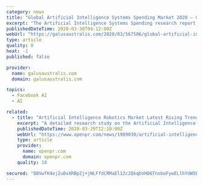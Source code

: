 ```yaml
---
category: news
title: "Global Artificial Intelligence Systems Spending Market 2020 – Google Inc., Microsoft Corporation, Facebook, IBM Corporation, Apple"
excerpt: "The Artificial Intelligence Systems Spending research report covers the present situation and the development possibilities of the industry for 2019-2026. The report studies significant key components including capacity, production, price, revenue, cost, gross, gross margin, sales volume, sales revenue, consumption, growth rate, import ..."
publishedDateTime: 2020-03-30T04:12:00Z
webUrl: "https://galusaustralis.com/2020/03/567506/global-artificial-intelligence-systems-spending-market-2020-google-inc-microsoft-corporation-facebook-ibm-corporation-apple/"
type: article
quality: 0
heat: -1
published: false

provider:
  name: galusaustralis.com
  domain: galusaustralis.com

topics:
  - Facebook AI
  - AI

related:
  - title: "Artificial Intelligence Robotics Market Latest Rising Trend & Forecast to 2026 - Top Companies NVIDIA, Intel, IBM, Microsoft, Xilinx"
    excerpt: "A detailed research study on the Artificial Intelligence Robotics Market was recently published by The report puts together a concise analysis of the growth factors influencing the current business scenario across various regions Significant information pertaining to the industry"
    publishedDateTime: 2020-03-29T12:10:00Z
    webUrl: "https://www.openpr.com/news/1989030/artificial-intelligence-robotics-market-latest-rising-trend"
    type: article
    provider:
      name: openpr.com
      domain: openpr.com
    quality: 18

secured: "D8VwfK4ej2u0xXRBpZj+jWLFfdCRMaEl12c2QkqbVHD6TnsboFywELlhYUW5E81Nuu0/J5DqLJSPTNhOy+hfaqq/WZFx4QwhM/If4nHrO7Jo+tcZ4+/khxQlAmMGMifyZh/0EvnUKycKLakGn0REeOEsr1tu2tZa2A8mRvVtwNPCOxqavB5DrQaobd2eJjHnAqPgQP5NsVy9gihavbqIqFF7r2GtdBV2vrdxubkMd0fcOUFzdBEabhPGWGr4J9kLySzm2AkfkbagvpNY6S+flCLpF+oHAbvXfvgOP6ewutWGcSLD4xW4KUZfBzc0qwshHIxKFmDTeBm6Ta7jGFDiDRwJ4eOx+O7+3aGpyKCzi4BxmwJ8dVC9OsXpQY2GQGlTWlLupDM7jOaIATSUVwYO/bMoRVSnhYSuyCtIIIhapHuqYxtG0Ruvpgtp754RWmO7Ne9LQFiluotYBbylWkSondSN7scO3hEZWmXTOuqDR8o=;sofVjk0J88zKWhTXzxRUiQ=="
---
```


